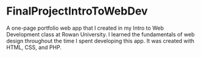 # FinalProjectIntroToWebDev

A one-page portfolio web app that I created in my Intro to Web Development class at Rowan University. I learned the fundamentals of web design throughout the time I spent developing this app. It was created with HTML, CSS, and PHP. 

